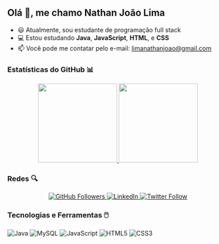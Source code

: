 ## Olá 👋, me chamo Nathan João Lima

- 😃 Atualmente, sou estudante de programação full stack
- 💻 Estou estudando **Java**, **JavaScript**, **HTML**, e **CSS**
- 📫 Você pode me contatar pelo e-mail: [limanathanjoao@gmail.com](mailto:limanathanjoao@gmail.com)

### Estatísticas do GitHub 📊

<div align="center">
  <a href="https://github.com/nathanjoao">
    <img height="180em" src="https://github-readme-stats.vercel.app/api?username=nathanjoao&show_icons=true&theme=dracula&include_all_commits=true&count_private=true"/>
    <img height="180em" src="https://github-readme-stats.vercel.app/api/top-langs/?username=nathanjoao&layout=compact&langs_count=7&theme=dracula"/>
  </a>
</div>

### Redes 🔍
<div align="center">
  <a href="https://github.com/nathanjoao" target="_blank">
    <img src="https://img.shields.io/github/followers/nathanjoao?label=Follow&style=social" alt="GitHub Followers">
  </a>
  <a href="https://www.linkedin.com/in/nathanjoaolima" target="_blank">
    <img src="https://img.shields.io/badge/-LinkedIn-blue?style=flat&logo=Linkedin&logoColor=white" alt="LinkedIn">
  </a>
  <a href="https://twitter.com/nathanjoaolima" target="_blank">
    <img src="https://img.shields.io/twitter/follow/nathanjoaolima?label=Follow&style=social" alt="Twitter Follow">
  </a>
</div>

### Tecnologias e Ferramentas 🖱️

![Java](https://img.shields.io/badge/Java-ED8B00?style=for-the-badge&logo=java&logoColor=white)
![MySQL](https://img.shields.io/badge/MySQL-4479A1?style=for-the-badge&logo=mysql&logoColor=white)
![JavaScript](https://img.shields.io/badge/JavaScript-323330?style=for-the-badge&logo=javascript&logoColor=F7DF1E)
![HTML5](https://img.shields.io/badge/HTML5-E34F26?style=for-the-badge&logo=html5&logoColor=white)
![CSS3](https://img.shields.io/badge/CSS3-1572B6?style=for-the-badge&logo=css3&logoColor=white)





